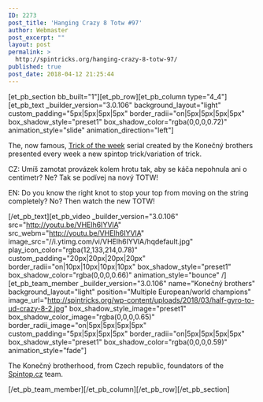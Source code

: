 ```yaml
---
ID: 2273
post_title: 'Hanging Crazy 8 Totw #97'
author: Webmaster
post_excerpt: ""
layout: post
permalink: >
  http://spintricks.org/hanging-crazy-8-totw-97/
published: true
post_date: 2018-04-12 21:25:44
---
```

[et_pb_section bb_built="1"][et_pb_row][et_pb_column type="4_4"][et_pb_text _builder_version="3.0.106" background_layout="light" custom_padding="5px|5px|5px|5px" border_radii="on|5px|5px|5px|5px" box_shadow_style="preset1" box_shadow_color="rgba(0,0,0,0.72)" animation_style="slide" animation_direction="left"]

The, now famous, <a href="/tag/totw">Trick of the week</a> serial created by the Konečný brothers presented every week a new spintop trick/variation of trick.

CZ: Umíš zamotat provázek kolem hrotu tak, aby se káča nepohnula ani o centimetr? Ne? Tak se podívej na nový TOTW!

EN: Do you know the right knot to stop your top from moving on the string completely? No? Then watch the new TOTW!

[/et_pb_text][et_pb_video _builder_version="3.0.106" src="http://youtu.be/VHElh6IYVlA" src_webm="http://youtu.be/VHElh6IYVlA" image_src="//i.ytimg.com/vi/VHElh6IYVlA/hqdefault.jpg" play_icon_color="rgba(12,133,214,0.78)" custom_padding="20px|20px|20px|20px" border_radii="on|10px|10px|10px|10px" box_shadow_style="preset1" box_shadow_color="rgba(0,0,0,0.66)" animation_style="bounce" /][et_pb_team_member _builder_version="3.0.106" name="Konečný brothers" background_layout="light" position="Multiple European/world champions" image_url="http://spintricks.org/wp-content/uploads/2018/03/half-gyro-to-ud-crazy-8-2.jpg" box_shadow_style_image="preset1" box_shadow_color_image="rgba(0,0,0,0.65)" border_radii_image="on|5px|5px|5px|5px" custom_padding="5px|5px|5px|5px" border_radii="on|5px|5px|5px|5px" box_shadow_style="preset1" box_shadow_color="rgba(0,0,0,0.59)" animation_style="fade"]

The Konečný brotherhood, from Czech republic, foundators of the <a href="http://spintop.cz">Spintop.cz</a> team.

[/et_pb_team_member][/et_pb_column][/et_pb_row][/et_pb_section]